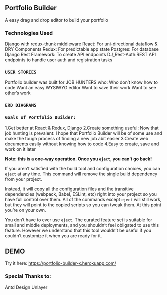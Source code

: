 
## Portfolio Builder

A easy drag and drop editor to build your portfolio 

### Technologies Used

Django with redux-thunk middleware
React: For uni-directional dataflow & DRY Components
Redux: For predictable app state
Postgres: For database
Django Rest Framework: To create API endpoints
DJ_Rest-Auth:REST API endpoints to handle user auth and registration tasks


### `USER STORIES`
Portfolio builder was built for JOB HUNTERS who:
Who don’t know how to code
Want an easy WYSIWYG editor 
Want to save their work
Want to see other’s work


### `ERD DIAGRAMS`



### `Goals of Portfolio Builder:`
1.Get better at React & Redux, Django
2.Create something useful: Now that job hunting is prevalent: I hope that Portfolio Builder will be of some use and make the tough process of finding a new job abit easier
3.Create web documents easily without knowing how to code
4.Easy to create, save and work on it later


**Note: this is a one-way operation. Once you `eject`, you can’t go back!**

If you aren’t satisfied with the build tool and configuration choices, you can `eject` at any time. This command will remove the single build dependency from your project.

Instead, it will copy all the configuration files and the transitive dependencies (webpack, Babel, ESLint, etc) right into your project so you have full control over them. All of the commands except `eject` will still work, but they will point to the copied scripts so you can tweak them. At this point you’re on your own.

You don’t have to ever use `eject`. The curated feature set is suitable for small and middle deployments, and you shouldn’t feel obligated to use this feature. However we understand that this tool wouldn’t be useful if you couldn’t customize it when you are ready for it.

## DEMO

Try it here:
https://portfolio-builder-x.herokuapp.com/

### Special Thanks to:

Antd Design
Unlayer

